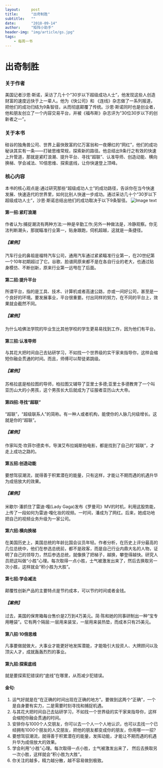 ```yaml
---
layout:     post
title:      "出奇制胜"
subtitle:   ""
date:       "2018-09-14"
author:     "矩阵小助手"
header-img: "img/article/gs.jpg"
tags:
    - 每周一书
---
```


# 出奇制胜

### 关于作者
美国记者沙恩·斯诺，采访了⼏十个“30岁以下超级成功⼈士”，他发现这些人创造财富的速度远快于上一辈⼈。他为《快公司》和 《连线》杂志做了一系列报道，把他们的成功归结为9条智径，从⽽彻底颠覆了传统。沙恩·斯诺同时也是创业者，他和朋友创⽴了一个内容交易平台，并被《福布斯》杂志评为“30位30岁以下的创新者之一”。
### 关于本书
硅谷的独⻆兽公司、世界上最快致富的亿万富翁和一夜爆红的“⽹红”，他们的成功秘诀其实有一条——打破思维常规，探索新的路径。他总结出9条行之有效的快速上升管道，那就是紧盯浪潮、提升平台、寻找“超联”、认准导师、创造动能、横向换梯、学会减法、10倍思维、探索底线，让你快速登上顶峰。
### 核⼼内容
本书的核⼼观点是:通过研究那些“超级成功⼈士”的成功路径，告诉你在当今快速发展、快速迭代的世界里，如何⽐别⼈快速⼀步成功。通过采访几⼗个“30岁以下超级成功⼈士”，沙恩·斯诺总结出他们的成功取决于以下9条智径。
![Image text](http://p9n1bl5yn.bkt.clouddn.com/cqzs.png)
#### 第一招:紧盯浪潮
作者认为:捕捉潮流有两种方法:⼀种是⾟勤⼯作;另外一种做法是，冷静观察。你⽆法判断潮头，那就瞄准⾏业第⼀，贴身跟跑，伺机超越，这就是⼀条捷径。
##### 【案例】
汽⻋行业的鼻祖是福特汽车公司，通⽤汽⻋通过紧紧瞄准行业第一，在20世纪第一个10年初期超过了它。⾕歌、脸谱⽹原来都不是在各⾃行业的老大，也通过贴身模仿、不断创新，原来行业第一远甩在了后面。
#### 第二招:提升平台
所谓平台，指的是工具、技术、计算机或者⾼速公路，亦或一间好公司，甚至是⼀个良好的环境。要发展事业，平台很重要。付出同样的努力，在不同的平台上，效果就会截然不同。
##### 【案例】
为什么哈佛法学院的毕业⽣⽐其他学校的学生更易易找到工作，因为他们有平台。
#### 第三招:认准导师
与其花⼤把时间⾃己去钻研学习，不如找⼀个世界级的实干家来指导你，这样会缩短你融会贯通的时间。⽽且，师傅可以帮徒弟跳级。
##### 【案例】
苏格拉底是柏拉图的导师，柏拉图⼜辅导了亚里⼠多德;亚里⼠多德教育了⼀个叫亚历山大的小男孩，这个男孩⻓大后就成为了征服者亚历⼭⼤大帝。
#### 第四招:寻找“超联”
“超联”，“超级联系人”的简称。有一种⼈或者机构，能使你的⼈脉几何级增长。这就是你的“超联”。
##### 【案例】
作家叫克·坎菲尔德卖书，导演艾布拉姆斯拍电影，都是找到了自⼰的“超联”，才走上成功之路的。
#### 第五招:创造动能
要想驾驭潮流，就得善于积累潜在的能量，只有这样，才能让不期而遇的机遇升华为成倍放大的效果。
##### 【案例】
⽶歇尔·潘抓住了雷迪·嘎(Lady Gaga)发布《罗曼司》MV的时机，利用这股势能，上传了一段如何为雷迪·嘎化妆的视频。一时间，潘成为了⽹红。后来，她成功地把⾃己的视频业务升级为一家公司。
#### 第六招:横向换梯
在美国历史上，美国总统的年龄⽐国会议员年轻。作者分析，在历史上评分最⾼的⼏位总统中，他们在参选总统前，都不是政客，⽽是⾃⼰行业内鼎大名的⼈物，证明了⾃己的领导力，然后参选总统，就像换了把梯⼦，越换，攀登得越快。研究⼈员把这叫做“⼩胜”⼼理。每次取得⼀点小胜，⼠气被激发出来了，然后去换取另一次小胜，这样就会“积⼩胜为大胜”。
#### 第七招:学会减法
颠覆性创新产品的主要特点是节约成本，可以节约时间或者金钱。 
##### 【案例】
过去，美国的保育箱每台售价是2万到4万美元。简·陈和她的同事研制出一种“宝专⽤睡袋”。它有两个隔层:⼀层用来装宝，一层⽤来装热垫，⽽成本只有25美元。
#### 第八招:10倍思维
凡事要做就做大，⼤事业才能更好地发挥潜能，才能吸引大投资⼈、⼤牌顾问以及顶尖人才，成就轰轰烈烈的事业。
#### 第九招:探索底线
就是要探索犯错误的“底线”在哪里，从⽽减少犯错误。
#### ⾦句:
1. 运⽓好就是在“在正确的时间出现在正确的地⽅”。要做到这两个“正确”，⼀个是自身要有实力，⼆是需要时刻寻找和捕捉机遇。
2. 与其花⼤把时间⾃己去钻研学习，不如找⼀个世界级的实干家来指导你，这样会缩短你融会贯通的时间。
3. 安排你与1000个人交朋友，你可以去一个人一个人地认识，也可以去找一个已经拥有1000个朋友的人交朋友，把他的朋友都变成你的朋友，你⽤哪⼀一招?
4. 要想驾驭潮流，就得善于积累潜在的能量，发挥动能，才能让不期⽽遇的机遇升华为成倍放大的效果。
5. 学会利用“⼩胜”⼼理。每次取得一点⼩胜，⼠气被激发出来了， 然后去换取另一次小胜，这样就会“积⼩胜为⼤胜”。
6. 你关注的越多，精⼒越分散，越不容易做到极致。 